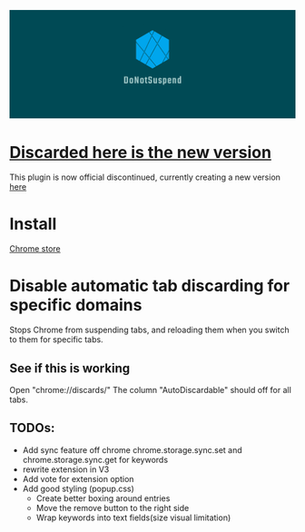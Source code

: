 ![DoNotSuspend logo](https://github.com/MartinWie/DoNotSuspend/blob/main/DoNotSuspend_logo.png)

# [Discarded here is the new version](https://github.com/MartinWie/DoNotSuspend) 
This plugin is now official discontinued, currently creating a new version [here](https://github.com/MartinWie/DoNotSuspend)

# Install
[Chrome store](https://chrome.google.com/webstore/detail/piohlfbmepkepkoiacedlalbmbkjfphc)


# Disable automatic tab discarding for specific domains
Stops Chrome from suspending tabs, and reloading them when you switch to them for specific tabs.


## See if this is working
Open "chrome://discards/" 
The column "AutoDiscardable" should off for all tabs.


## TODOs: 
- Add sync feature off chrome chrome.storage.sync.set and chrome.storage.sync.get for keywords
- rewrite extension in V3
- Add vote for extension option
- Add good styling (popup.css)
    - Create better boxing around entries
    - Move the remove button to the right side
    - Wrap keywords into text fields(size visual limitation)
